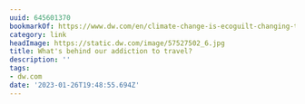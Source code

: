 ```yaml
---
uuid: 645601370
bookmarkOf: https://www.dw.com/en/climate-change-is-ecoguilt-changing-the-way-we-travel/a-57528407
category: link
headImage: https://static.dw.com/image/57527502_6.jpg
title: What's behind our addiction to travel?
description: ''
tags:
- dw.com
date: '2023-01-26T19:48:55.694Z'
---
```



